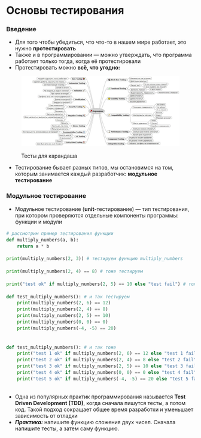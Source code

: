 # Основы тестирования

### Введение

* Для того чтобы убедиться, что что-то в нашем мире работает, это нужно **протестировать**
* Также и в программировании — можно утверждать, что программа работает только тогда, когда её протестировали
* Протестировать можно **всё, что угодно:**

<figure><img src="../.gitbook/assets/pencil_test.jpg" alt=""><figcaption><p>Тесты для карандаша</p></figcaption></figure>

* Тестирование бывает разных типов, мы остановимся на том, которым занимается каждый разработчик: **модульное тестирование**

### Модульное тестирование

* Модульное тестирование (**unit**-тестирование) — тип тестирования, при котором проверяются отдельные компоненты программы: функции и модули

```python
# рассмотрим пример тестирования функции
def multiply_numbers(a, b):
    return a * b
    
print(multiply_numbers(2, 3)) # тестируем функцию multiply_numbers

print(multiply_numbers(2, 4) == 8) # тоже тестируем

print("test ok" if multiply_numbers(2, 5) == 10 else "test fail") # тоже тестируем

def test_multiply_numbers(): # и так тестируем
    print(multiply_numbers(2, 6) == 12)
    print(multiply_numbers(2, 4) == 8)
    print(multiply_numbers(2, 5) == 10)
    print(multiply_numbers(0, 0) == 0)
    print(multiply_numbers(-4, -5) == 20)
    
    
def test_multiply_numbers(): # и так тоже
    print("test 1 ok" if multiply_numbers(2, 6) == 12 else "test 1 fail")
    print("test 2 ok" if multiply_numbers(2, 4) == 8 else "test 2 fail")
    print("test 3 ok" if multiply_numbers(2, 5) == 10 else "test 3 fail")
    print("test 4 ok" if multiply_numbers(0, 0) == 0 else "test 4 fail")
    print("test 5 ok" if multiply_numbers(-4, -5) == 20 else "test 5 fail")
    
```

* Одна из популярных  практик программирования называется **Test Driven Development (TDD)**, когда сначала пишутся тесты, а потом код. Такой подход сокращает общее время разработки и уменьшает зависимость от отладки
* _**Практика:**_ напишите функцию сложения двух чисел. Сначала напишите тесты, а затем саму функцию.

